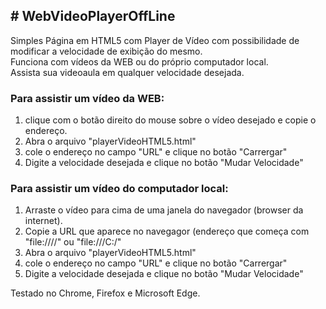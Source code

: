 <h2># WebVideoPlayerOffLine</h2>
Simples Página em HTML5 com Player de Vídeo com possibilidade de modificar a velocidade de exibição do mesmo. 
<br>Funciona com vídeos da WEB ou do próprio computador local.
<br>Assista sua videoaula em qualquer velocidade desejada.

<h3>Para assistir um vídeo da WEB:</h3>
<ol>
<li>clique com o botão direito do mouse sobre o vídeo desejado e copie o endereço.</li>
<li>Abra o arquivo "playerVideoHTML5.html"</li>
<li>cole o endereço no campo "URL" e clique no botão "Carrergar"</li>
<li>Digite a velocidade desejada e clique no botão "Mudar Velocidade"</li>
</ol>
<h3>Para assistir um vídeo do computador local:</h3>
<ol>
<li>Arraste o vídeo para cima de uma janela do navegador (browser da internet).</li>
<li>Copie a URL que aparece no navegagor (endereço que começa com "file:////" ou "file:///C:/"</li>
<li>Abra o arquivo "playerVideoHTML5.html"</li>
<li>cole o endereço no campo "URL" e clique no botão "Carrergar"</li>
<li>Digite a velocidade desejada e clique no botão "Mudar Velocidade"</li>
</ol>
Testado no Chrome, Firefox e Microsoft Edge.
